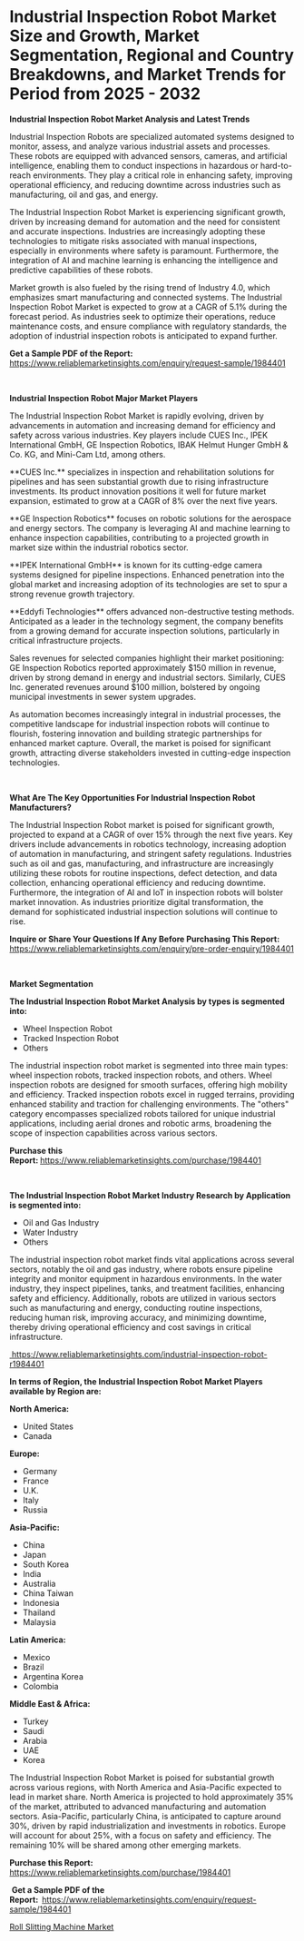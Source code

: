 <p><h1>Industrial Inspection Robot Market Size and Growth, Market Segmentation, Regional and Country Breakdowns, and Market Trends for Period from 2025 -  2032</h1></p><p><strong>Industrial Inspection Robot Market Analysis and Latest Trends</strong></p>
<p><p>Industrial Inspection Robots are specialized automated systems designed to monitor, assess, and analyze various industrial assets and processes. These robots are equipped with advanced sensors, cameras, and artificial intelligence, enabling them to conduct inspections in hazardous or hard-to-reach environments. They play a critical role in enhancing safety, improving operational efficiency, and reducing downtime across industries such as manufacturing, oil and gas, and energy.</p><p>The Industrial Inspection Robot Market is experiencing significant growth, driven by increasing demand for automation and the need for consistent and accurate inspections. Industries are increasingly adopting these technologies to mitigate risks associated with manual inspections, especially in environments where safety is paramount. Furthermore, the integration of AI and machine learning is enhancing the intelligence and predictive capabilities of these robots.</p><p>Market growth is also fueled by the rising trend of Industry 4.0, which emphasizes smart manufacturing and connected systems. The Industrial Inspection Robot Market is expected to grow at a CAGR of 5.1% during the forecast period. As industries seek to optimize their operations, reduce maintenance costs, and ensure compliance with regulatory standards, the adoption of industrial inspection robots is anticipated to expand further.</p></p>
<p><strong>Get a Sample PDF of the Report:&nbsp;</strong> <a href="https://www.reliablemarketinsights.com/enquiry/request-sample/1984401?utm_campaign=3044&utm_medium=2&utm_source=Github&utm_content=ia&utm_term=10042025&utm_id=industrial-inspection-robot">https://www.reliablemarketinsights.com/enquiry/request-sample/1984401</a></p>
<p>&nbsp;</p>
<p><strong>Industrial Inspection Robot Major Market Players</strong></p>
<p><p>The Industrial Inspection Robot Market is rapidly evolving, driven by advancements in automation and increasing demand for efficiency and safety across various industries. Key players include CUES Inc., IPEK International GmbH, GE Inspection Robotics, IBAK Helmut Hunger GmbH & Co. KG, and Mini-Cam Ltd, among others.</p><p>**CUES Inc.** specializes in inspection and rehabilitation solutions for pipelines and has seen substantial growth due to rising infrastructure investments. Its product innovation positions it well for future market expansion, estimated to grow at a CAGR of 8% over the next five years.</p><p>**GE Inspection Robotics** focuses on robotic solutions for the aerospace and energy sectors. The company is leveraging AI and machine learning to enhance inspection capabilities, contributing to a projected growth in market size within the industrial robotics sector. </p><p>**IPEK International GmbH** is known for its cutting-edge camera systems designed for pipeline inspections. Enhanced penetration into the global market and increasing adoption of its technologies are set to spur a strong revenue growth trajectory.</p><p>**Eddyfi Technologies** offers advanced non-destructive testing methods. Anticipated as a leader in the technology segment, the company benefits from a growing demand for accurate inspection solutions, particularly in critical infrastructure projects.</p><p>Sales revenues for selected companies highlight their market positioning: GE Inspection Robotics reported approximately $150 million in revenue, driven by strong demand in energy and industrial sectors. Similarly, CUES Inc. generated revenues around $100 million, bolstered by ongoing municipal investments in sewer system upgrades.</p><p>As automation becomes increasingly integral in industrial processes, the competitive landscape for industrial inspection robots will continue to flourish, fostering innovation and building strategic partnerships for enhanced market capture. Overall, the market is poised for significant growth, attracting diverse stakeholders invested in cutting-edge inspection technologies.</p></p>
<p>&nbsp;</p>
<p><strong>What Are The Key Opportunities For Industrial Inspection Robot Manufacturers?</strong></p>
<p><p>The Industrial Inspection Robot market is poised for significant growth, projected to expand at a CAGR of over 15% through the next five years. Key drivers include advancements in robotics technology, increasing adoption of automation in manufacturing, and stringent safety regulations. Industries such as oil and gas, manufacturing, and infrastructure are increasingly utilizing these robots for routine inspections, defect detection, and data collection, enhancing operational efficiency and reducing downtime. Furthermore, the integration of AI and IoT in inspection robots will bolster market innovation. As industries prioritize digital transformation, the demand for sophisticated industrial inspection solutions will continue to rise.</p></p>
<p><strong>Inquire or Share Your Questions If Any Before Purchasing This Report:</strong> <a href="https://www.reliablemarketinsights.com/enquiry/pre-order-enquiry/1984401?utm_campaign=3044&utm_medium=2&utm_source=Github&utm_content=ia&utm_term=10042025&utm_id=industrial-inspection-robot">https://www.reliablemarketinsights.com/enquiry/pre-order-enquiry/1984401</a></p>
<p>&nbsp;</p>
<p><strong>Market Segmentation</strong></p>
<p><strong>The Industrial Inspection Robot Market Analysis by types is segmented into:</strong></p>
<p><ul><li>Wheel Inspection Robot</li><li>Tracked Inspection Robot</li><li>Others</li></ul></p>
<p><p>The industrial inspection robot market is segmented into three main types: wheel inspection robots, tracked inspection robots, and others. Wheel inspection robots are designed for smooth surfaces, offering high mobility and efficiency. Tracked inspection robots excel in rugged terrains, providing enhanced stability and traction for challenging environments. The "others" category encompasses specialized robots tailored for unique industrial applications, including aerial drones and robotic arms, broadening the scope of inspection capabilities across various sectors.</p></p>
<p><strong>Purchase this Report:&nbsp;</strong><a href="https://www.reliablemarketinsights.com/purchase/1984401?utm_campaign=3044&utm_medium=2&utm_source=Github&utm_content=ia&utm_term=10042025&utm_id=industrial-inspection-robot">https://www.reliablemarketinsights.com/purchase/1984401</a></p>
<p>&nbsp;</p>
<p><strong>The Industrial Inspection Robot Market Industry Research by Application is segmented into:</strong></p>
<p><ul><li>Oil and Gas Industry</li><li>Water Industry</li><li>Others</li></ul></p>
<p><p>The industrial inspection robot market finds vital applications across several sectors, notably the oil and gas industry, where robots ensure pipeline integrity and monitor equipment in hazardous environments. In the water industry, they inspect pipelines, tanks, and treatment facilities, enhancing safety and efficiency. Additionally, robots are utilized in various sectors such as manufacturing and energy, conducting routine inspections, reducing human risk, improving accuracy, and minimizing downtime, thereby driving operational efficiency and cost savings in critical infrastructure.</p></p>
<p><a href="https://www.reliablemarketinsights.com/industrial-inspection-robot-r1984401?utm_campaign=3044&utm_medium=2&utm_source=Github&utm_content=ia&utm_term=10042025&utm_id=industrial-inspection-robot">&nbsp;https://www.reliablemarketinsights.com/industrial-inspection-robot-r1984401</a></p>
<p><strong>In terms of Region, the Industrial Inspection Robot Market Players available by Region are:</strong></p>
<p>
    <p> <strong> North America: </strong>
        <ul>
            <li>United States</li>
            <li>Canada</li>
        </ul>
        </p> 
    <p> <strong> Europe: </strong>
        <ul>
            <li>Germany</li>
            <li>France</li>
            <li>U.K.</li>
            <li>Italy</li>
            <li>Russia</li>
        </ul>
        </p> 
    <p> <strong> Asia-Pacific: </strong>
        <ul>
            <li>China</li>
            <li>Japan</li>
            <li>South Korea</li>
            <li>India</li>
            <li>Australia</li>
            <li>China Taiwan</li>
            <li>Indonesia</li>
            <li>Thailand</li>
            <li>Malaysia</li>
        </ul>
        </p> 
    <p> <strong> Latin America: </strong>
        <ul>
            <li>Mexico</li>
            <li>Brazil</li>
            <li>Argentina Korea</li>
            <li>Colombia</li>
        </ul>
        </p> 
    <p> <strong> Middle East & Africa: </strong>
        <ul>
            <li>Turkey</li>
            <li>Saudi</li>
            <li>Arabia</li>
            <li>UAE</li>
            <li>Korea</li>
        </ul>
    </p>
    </p>
<p><p>The Industrial Inspection Robot Market is poised for substantial growth across various regions, with North America and Asia-Pacific expected to lead in market share. North America is projected to hold approximately 35% of the market, attributed to advanced manufacturing and automation sectors. Asia-Pacific, particularly China, is anticipated to capture around 30%, driven by rapid industrialization and investments in robotics. Europe will account for about 25%, with a focus on safety and efficiency. The remaining 10% will be shared among other emerging markets.</p></p>
<p><strong>Purchase this Report: </strong><a href="https://www.reliablemarketinsights.com/purchase/1984401?utm_campaign=3044&utm_medium=2&utm_source=Github&utm_content=ia&utm_term=10042025&utm_id=industrial-inspection-robot">https://www.reliablemarketinsights.com/purchase/1984401</a></p>
<p>&nbsp;<strong>Get a Sample PDF of the Report:&nbsp;&nbsp;</strong><a href="https://www.reliablemarketinsights.com/enquiry/request-sample/1984401?utm_campaign=3044&utm_medium=2&utm_source=Github&utm_content=ia&utm_term=10042025&utm_id=industrial-inspection-robot">https://www.reliablemarketinsights.com/enquiry/request-sample/1984401</a></p>
<p><strong></strong></p>
<p><p><a href="https://github.com/ienamoun/Market-Research-Report-List-1/blob/main/roll-slitting-machine-market.md?utm_campaign=3044&utm_medium=2&utm_source=Github&utm_content=ia&utm_term=10042025&utm_id=industrial-inspection-robot">Roll Slitting Machine Market</a></p></p>